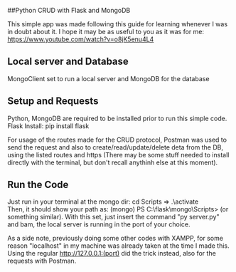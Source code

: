 ##Python CRUD with Flask and MongoDB

This simple app was made following this guide for learning whenever I was in doubt about it. I hope it may be as useful to you as it was for me: https://www.youtube.com/watch?v=o8jK5enu4L4 <br />

## Local server and Database

MongoClient set to run a local server and MongoDB for the database

## Setup and Requests

Python, MongoDB are required to be installed prior to run this simple code. <br />
Flask Install: pip install flask <br />

For usage of the routes made for the CRUD protocol, Postman was used to send the request and also
to create/read/update/delete deta from the DB, using the listed routes and https (There may be some stuff needed to install directly with the terminal, but don't recall anythinh else at this moment). <br />

## Run the Code

Just run in your terminal at the mongo dir: cd Scripts => .\activate <br />
Then, it should show your path as: (mongo) PS C:\flask\mongo\Scripts> (or something similar). With this set, just insert the command "py server.py" and bam, the local server is running in the port of your choice. <br />

As a side note, previously doing some other codes with XAMPP, for some reason "localhost" in my machine was already taken at the time I made this. Using the regular  http://127.0.0.1:(port) did the trick instead, also for the requests with Postman.
